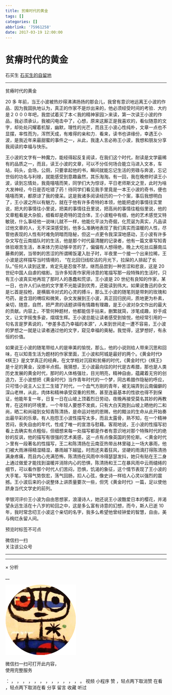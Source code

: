 ```yaml
---
title: 贫瘠时代的黄金
tags: []
categories: []
abbrlink: '75961258'
date: 2017-03-19 12:00:00
---
```


#  贫瘠时代的黄金

石买生  [ 石买生的自留地 ](javascript:void\(0\);)

__ _ _ _ _

贫瘠时代的黄金

20  多
年前，当王小波被热炒得沸沸扬扬的那会儿，我曾有意识地远离王小波的作品．因为我固执地认为，真正的作家不是炒出来的，他必须经受时间的考验．大约是２０００年吧，我尝试着买了本＜我的精神家园＞来读，第一次读王小波的作品，我必须承认，我被闪电击中了，心想，原来这厮正是我喜欢的，看似随意的文字，却处处闪耀着机智，幽默，理性的光芒，而且王小波心性纯朴，文章一点也不显摆，率性而为，浑然天成，有难得的亲和力．看来，读书也讲缘份，幸遇王小波，是我近年来最甜蜜的事件之一，从此，我逢人言必称王小波，我想和朋友分享我阅读的幸福与快乐。

王小波的文字有一种魔力，能经得起反复阅读，在我们这个时代，耐读是文学最稀有的品质之一，而且，读王小波的文章，可以不分任何场合能立马进入文本，车站，码头，会场，公厕，只要拿起他的书，瞬间就能忘记生活的劳碌与奔波，忘记世俗的功名与利禄，就能感受到意趣盎然，其乐淘淘。有一回，我在晚修时读王小波，读到忘情处，我竟嘻嘻而笑，同学们大为惊讶，平日老师斯文之至，此时为啥大发神经，今日是否吃错了药！待同学们看见我手里竟是一本王小波的奇书，便也嘻嘻而笑，都原谅了我的傻呆。这是我诸多阅读经历的一个个案，事后我想明白了，王小波之所以有魅力，就在于他有许多奇特的本领，他能把虚的事情往实里说，把大的事情往小里说，把美的事情往丑里说，把高尚的事情往粗俗里说，他的文章粗看是大杂脍，细看却是奇特的混合体，王小波粗中有细，他的艺术感觉又特敏锐，什么事经他一说味儿就不一样，他能化平淡为奇倔，化荒诞为真实，凡品读过他文章的人，无不深深感受到，他多么准确地表现了我们真实而温暖的人性，尽管他表现的人性有时难免阴暗而隐秘，但这一点更令我深深地感动，王小波有许多杂文写在云南插队时的生活，他是那个时代最清醒的记录者，他有一篇文章写知青体验艰苦生活，本来体力劳动够辛苦的了，偏偏有人想得绝，晚上大吃丝瓜藤南瓜藤煮的粥，当带刺的苦涩的所谓稀饭灌入肚子时，半夜里一个接一个出来拉稀，王小波是这样描写当时情境的，
“在北回归线皎洁的月光下，拉屎的人排起了长队。”任何人读到这里，肯定先是忍俊不禁，继而品尝到一种苦涩和悲哀，这是  20
世纪中国人自虐的缩影。当许多知青作家用诗意的笔描写那一段特殊的生活时，只有王小波真实地再现了那时人的愚蠢和荒谬。王小波是  20
世纪有良知的作家，某一日，也许人们从他的文字里不光能读到优秀，还能读到伟大。如果说鲁迅的杂文是匕首是投枪，是横眉冷对式的心灵的搏斗，那么王小波的随笔则是带刺的玫瑰和芍药，是含泪的喟叹和微笑，杂文发展到王小波，真正回归民间，质地更为朴素，亲切，随意，自然，把严肃的话题讲得有情趣有理趣，是王小波对杂文作出的最大的贡献。内容上，不管何种题材，他都能信手拈来，删繁就简，涉笔成趣，妙手成文，让文字摇曳多姿，熠熠生辉。王小波总能让读者感受到愉悦，他经常引用的一句名言是罗素说的，“参差多态乃幸福的本源”，人来到世间走一遭不容易，王小波的梦想之一就是让读者通过他的文字，窥见幸福的奥秘。我觉得，这梦想好，有永恒的价值。

如果说王小波的随笔带给人的是审美的愉悦，那么，他的小说则给人带来沉思和回味，在以知青生活为题材的作家里面，王小波和阿城是最好的两个。《黄金时代》《棋王》是文学真正的经典，在文学相对沉寂和贫瘠的时代，《黄金时代》《棋王》是十足的黄金，没掺半点假。我猜想，王小波最向往的时代是古希腊，那也是人类历史发展的黄金时代，那时的人体格强壮，目光明亮，精神自由，蕴藏着无穷的创造力，王小波想把《黄金时代》当作青年时代的一个梦，同古希腊作隐秘的呼应，只可惜小说主人公王二生错了时代，一个血气方刚的青年，被无端弄到云南偏僻的深山老林，从此，肉体和精神承受双重的煎熬，甚至连最基本的性欲也得不到保证，他能年复一年，日复一日在山坡上顶着烈日劳动，夜晚再接受莫名其妙的再教育，在这样的环境里，一个年轻人要想不发疯，只有大白天跑到山坡上晒他的二和尚，晒二和尚碰到女知青陈清扬，是命运对他的恩赐，他的黯淡的生命从此开始奏出最华彩的乐章。有人抱怨王小波性描写太多，而且太露骨，熟不知，在一个精神苦闷，丧失自由的年代，性成了唯一的宣泄与慰藉。客观地说，王小波的性描写初看上去确实有点粗俗，但细想来每一处描写都是作者有意识地对那个特殊时代的绝妙的反讽，他的描写有很强的艺术美感，这一点有点像英国的劳伦斯。＜黄金时代＞里有一段著名的性描写，王二和陈清扬在云南亚热带丛林里碰上一场大暴雨，他们被大雨淋得精湿精湿，暴雨越下越猛，时而还夹着狂风，坚硬的雨滴打得陈清扬满身疼痛，而且内心充满恐怖，陈清扬在风雨中冷得瑟瑟发抖，她只有贴在王二身上通过做爱才能找到温暖并消除内心的恐惧，陈清扬和王二在暴风雨中云雨缱绻的细节，可以看作那个时代人们苦闷，恐惧，饥渴的象征，这个情节表现了王小波的大手笔，写得气势恢宏，荡气回肠，扣人心弦，像史诗一样给人心灵以强烈的震撼。王小波后来的小说整体上讲质量要次一些，但凭《黄金时代》一篇，足以使他跻身当代文学史的前列。

李银河评价王小波为自由思想家，浪漫诗人，她还说王小波酷爱日本的樱花，并渴望永远生活在十八岁的轮回之中，这是多么富有诗意的幻想，而今，斯人已逝  10
年，我时常念叨王小波这个亲切的名字，我多么希望他曾经钟爱的智慧，自由，美与绚烂永留人间。

  

预览时标签不可点

微信扫一扫  
关注该公众号





****



****



×  分析

__

![作者头像](shared/img1.png)

微信扫一扫可打开此内容，  
使用完整服务

：  ，  ，  ，  ，  ，  ，  ，  ，  ，  ，  ，  ，  。  视频  小程序  赞  ，轻点两下取消赞  在看  ，轻点两下取消在看
分享  留言  收藏  听过

